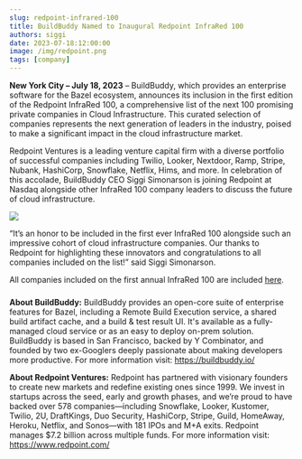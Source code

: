 ```yaml
---
slug: redpoint-infrared-100
title: BuildBuddy Named to Inaugural Redpoint InfraRed 100
authors: siggi
date: 2023-07-18:12:00:00
image: /img/redpoint.png
tags: [company]
---
```


**New York City – July 18, 2023** – BuildBuddy, which provides an enterprise software for the Bazel ecosystem, announces its inclusion in the first edition of the Redpoint InfraRed 100, a comprehensive list of the next 100 promising private companies in Cloud Infrastructure. This curated selection of companies represents the next generation of leaders in the industry, poised to make a significant impact in the cloud infrastructure market.

Redpoint Ventures is a leading venture capital firm with a diverse portfolio of successful companies including Twilio, Looker, Nextdoor, Ramp, Stripe, Nubank, HashiCorp, Snowflake, Netflix, Hims, and more. In celebration of this accolade, BuildBuddy CEO Siggi Simonarson is joining Redpoint at Nasdaq alongside other InfraRed 100 company leaders to discuss the future of cloud infrastructure.

![](/img/blog/redpoint.jpg)

<!-- truncate -->

“It’s an honor to be included in the first ever InfraRed 100 alongside such an impressive cohort of cloud infrastructure companies. Our thanks to Redpoint for highlighting these innovators and congratulations to all companies included on the list!” said Siggi Simonarson.

All companies included on the first annual InfraRed 100 are included [here](https://www.redpoint.com/infrared/100/).

#####

**About BuildBuddy:** BuildBuddy provides an open-core suite of enterprise features for Bazel, including a Remote Build Execution service, a shared build artifact cache, and a build & test result UI. It's available as a fully-managed cloud service or as an easy to deploy on-prem solution. BuildBuddy is based in San Francisco, backed by Y Combinator, and founded by two ex-Googlers deeply passionate about making developers more productive. For more information visit: https://buildbuddy.io/

**About Redpoint Ventures:** Redpoint has partnered with visionary founders to create new markets and redefine existing ones since 1999. We invest in startups across the seed, early and growth phases, and we’re proud to have backed over 578 companies—including Snowflake, Looker, Kustomer, Twilio, 2U, DraftKings, Duo Security, HashiCorp, Stripe, Guild, HomeAway, Heroku, Netflix, and Sonos—with 181 IPOs and M+A exits. Redpoint manages $7.2 billion across multiple funds. For more information visit: https://www.redpoint.com/
